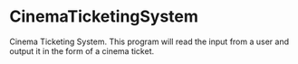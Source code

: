 # CinemaTicketingSystem
Cinema Ticketing System. This program will read the input from a user and output it in the form of a cinema ticket.
